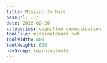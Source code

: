 ```yaml
---
title: Mission To Mars
baseurl: ../
date: 2016-02-20
categories: cognition communication
toolFile: missiontomars.swf
toolWidth: 800
toolHeight: 600
navGroup: learningtools
---
```


